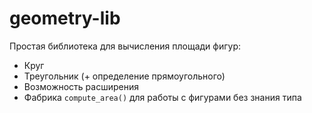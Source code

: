 # geometry-lib

Простая библиотека для вычисления площади фигур:
- Круг
- Треугольник (+ определение прямоугольного)
- Возможность расширения
- Фабрика `compute_area()` для работы с фигурами без знания типа
